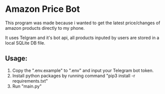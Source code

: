 # Amazon Price Bot
This program was made because i wanted to get the latest price/changes of amazon products directly to my phone.

It uses Telgram and it's bot api, all products inputed by users are stored in a local SQLite DB file.

## Usage:

1. Copy the ".env.example" to ".env" and input your Telegram bot token.
2. Install python packages by running command "pip3 install -r requirements.txt"
3. Run "main.py"
